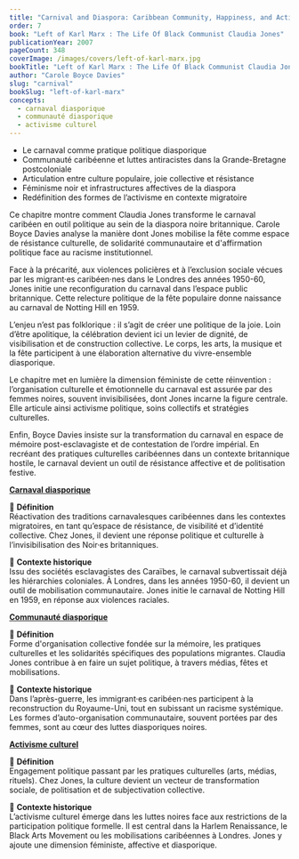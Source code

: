 ```yaml
---
title: "Carnival and Diaspora: Caribbean Community, Happiness, and Activism"
order: 7
book: "Left of Karl Marx : The Life Of Black Communist Claudia Jones"
publicationYear: 2007
pageCount: 348
coverImage: /images/covers/left-of-karl-marx.jpg
bookTitle: "Left of Karl Marx : The Life Of Black Communist Claudia Jones"
author: "Carole Boyce Davies"
slug: "carnival"
bookSlug: "left-of-karl-marx"
concepts:
  - carnaval diasporique
  - communauté diasporique
  - activisme culturel
---
```




<!--themes:start-->
- Le carnaval comme pratique politique diasporique  
- Communauté caribéenne et luttes antiracistes dans la Grande-Bretagne postcoloniale  
- Articulation entre culture populaire, joie collective et résistance  
- Féminisme noir et infrastructures affectives de la diaspora  
- Redéfinition des formes de l’activisme en contexte migratoire  
<!--themes:end-->



<!--summary:start-->
Ce chapitre montre comment Claudia Jones transforme le carnaval caribéen en outil politique au sein de la diaspora noire britannique. Carole Boyce Davies analyse la manière dont Jones mobilise la fête comme espace de résistance culturelle, de solidarité communautaire et d'affirmation politique face au racisme institutionnel.

Face à la précarité, aux violences policières et à l’exclusion sociale vécues par les migrant·es caribéen·nes dans le Londres des années 1950-60, Jones initie une reconfiguration du carnaval dans l’espace public britannique. Cette relecture politique de la fête populaire donne naissance au carnaval de Notting Hill en 1959.

L’enjeu n’est pas folklorique : il s’agit de créer une politique de la joie. Loin d’être apolitique, la célébration devient ici un levier de dignité, de visibilisation et de construction collective. Le corps, les arts, la musique et la fête participent à une élaboration alternative du vivre-ensemble diasporique.

Le chapitre met en lumière la dimension féministe de cette réinvention : l’organisation culturelle et émotionnelle du carnaval est assurée par des femmes noires, souvent invisibilisées, dont Jones incarne la figure centrale. Elle articule ainsi activisme politique, soins collectifs et stratégies culturelles.

Enfin, Boyce Davies insiste sur la transformation du carnaval en espace de mémoire post-esclavagiste et de contestation de l’ordre impérial. En recréant des pratiques culturelles caribéennes dans un contexte britannique hostile, le carnaval devient un outil de résistance affective et de politisation festive.
<!--summary:end-->



<!--concepts:start-->

[**Carnaval diasporique**](/concepts/carnaval-diasporique)

🔹 **Définition**  
Réactivation des traditions carnavalesques caribéennes dans les contextes migratoires, en tant qu’espace de résistance, de visibilité et d’identité collective. Chez Jones, il devient une réponse politique et culturelle à l’invisibilisation des Noir·es britanniques.

🔹 **Contexte historique**  
Issu des sociétés esclavagistes des Caraïbes, le carnaval subvertissait déjà les hiérarchies coloniales. À Londres, dans les années 1950-60, il devient un outil de mobilisation communautaire. Jones initie le carnaval de Notting Hill en 1959, en réponse aux violences raciales.

[**Communauté diasporique**](/concepts/communaute-diasporique)

🔹 **Définition**  
Forme d'organisation collective fondée sur la mémoire, les pratiques culturelles et les solidarités spécifiques des populations migrantes. Claudia Jones contribue à en faire un sujet politique, à travers médias, fêtes et mobilisations.

🔹 **Contexte historique**  
Dans l’après-guerre, les immigrant·es caribéen·nes participent à la reconstruction du Royaume-Uni, tout en subissant un racisme systémique. Les formes d’auto-organisation communautaire, souvent portées par des femmes, sont au cœur des luttes diasporiques noires.

[**Activisme culturel**](/concepts/activisme-culturel)

🔹 **Définition**  
Engagement politique passant par les pratiques culturelles (arts, médias, rituels). Chez Jones, la culture devient un vecteur de transformation sociale, de politisation et de subjectivation collective.

🔹 **Contexte historique**  
L’activisme culturel émerge dans les luttes noires face aux restrictions de la participation politique formelle. Il est central dans la Harlem Renaissance, le Black Arts Movement ou les mobilisations caribéennes à Londres. Jones y ajoute une dimension féministe, affective et diasporique.

<!--concepts:end-->

